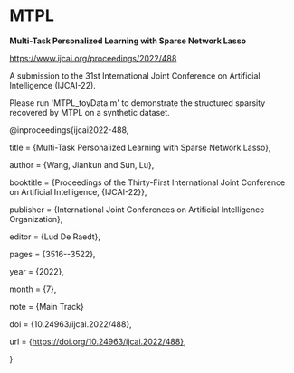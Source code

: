 # MTPL


**Multi-Task Personalized Learning with Sparse Network Lasso**

https://www.ijcai.org/proceedings/2022/488

A submission to the 31st International Joint Conference on Artificial Intelligence (IJCAI-22). 

Please run 'MTPL_toyData.m' to demonstrate the structured sparsity recovered by MTPL on a synthetic dataset.

@inproceedings{ijcai2022-488,

  title     = {Multi-Task Personalized Learning with Sparse Network Lasso},
  
  author    = {Wang, Jiankun and Sun, Lu},
  
  booktitle = {Proceedings of the Thirty-First International Joint Conference on
               Artificial Intelligence, {IJCAI-22}},
               
  publisher = {International Joint Conferences on Artificial Intelligence Organization},
  
  editor    = {Lud De Raedt},
  
  pages     = {3516--3522},
  
  year      = {2022},
  
  month     = {7},
  
  note      = {Main Track}
  
  doi       = {10.24963/ijcai.2022/488},
  
  url       = {https://doi.org/10.24963/ijcai.2022/488},
  
}
